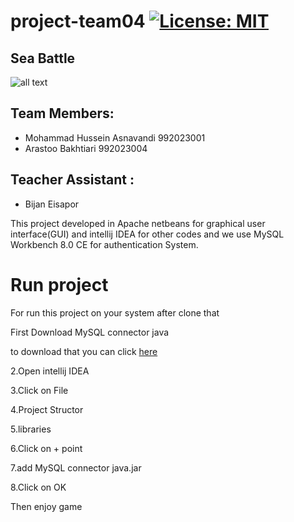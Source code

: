 # project-team04 [![License: MIT](https://img.shields.io/badge/License-MIT-yellow.svg)](https://opensource.org/licenses/MIT)
## Sea Battle
![all text](https://games.lol/wp-content/uploads/2021/01/naval-warfare-simulations.jpg)
## Team Members:
+ Mohammad Hussein Asnavandi 992023001
+ Arastoo Bakhtiari 992023004
## Teacher Assistant :
+ Bijan Eisapor

 This project developed in Apache netbeans for graphical user interface(GUI) and intellij IDEA for other codes
 and we use MySQL Workbench 8.0 CE for authentication System.
 
 # Run project
 For run this project on your system after clone that
 
 First Download MySQL connector java
 
 to download that you can  click [here](https://search.maven.org/artifact/mysql/mysql-connector-java/8.0.24/jar)
 
 2.Open intellij IDEA
 
 3.Click on File

 4.Project Structor

 5.libraries

 6.Click on + point

 7.add MySQL  connector java.jar

 8.Click on OK  

Then enjoy game

